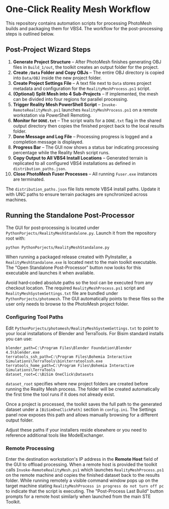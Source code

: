 # One-Click Reality Mesh Workflow

This repository contains automation scripts for processing PhotoMesh builds and packaging them for VBS4. The workflow for the post-processing steps is outlined below.

## Post-Project Wizard Steps
1. **Generate Project Structure** – After PhotoMesh finishes generating OBJ files in `Build_1/out`, the toolkit creates an output folder for the project.
2. **Create `/Data` Folder and Copy OBJs** – The entire OBJ directory is copied into `Data/OBJ` inside the new project folder.
3. **Create Project Settings File** – A text file next to `Data` stores project metadata and configuration for the `RealityMeshProcess.ps1` script.
4. **(Optional) Split Mesh into 4 Sub‑Projects** – If implemented, the mesh can be divided into four regions for parallel processing.
5. **Trigger Reality Mesh PowerShell Script** – `Invoke-RemoteRealityMesh.ps1` launches `RealityMeshProcess.ps1` on a remote workstation via PowerShell Remoting.
6. **Monitor for `DONE.txt`** – The script waits for a `DONE.txt` flag in the shared output directory then copies the finished project back to the local results folder.
7. **Done Message and Log File** – Processing progress is logged and a completion message is displayed.
8. **Progress Bar** – The GUI now shows a status bar indicating processing percentage while the Reality Mesh script runs.
9. **Copy Output to All VBS4 Install Locations** – Generated terrain is replicated to all configured VBS4 installations as defined in `distribution_paths.json`.
10. **Close PhotoMesh Fuser Processes** – All running `Fuser.exe` instances are terminated.

The `distribution_paths.json` file lists remote VBS4 install paths. Update it with UNC paths to ensure terrain packages are synchronized across machines.

## Running the Standalone Post‑Processor

The GUI for post‑processing is located under `PythonPorjects/RealityMeshStandalone.py`.
Launch it from the repository root with:

```bash
python PythonPorjects/RealityMeshStandalone.py
```

When running a packaged release created with PyInstaller, a
`RealityMeshStandalone.exe` is located next to the main toolkit
executable. The "Open Standalone Post-Processor" button now looks for
this executable and launches it when available.

Avoid hard‑coded absolute paths so the tool can be executed from any checkout location.
The required `RealityMeshProcess.ps1` script and `RealityMeshSystemSettings.txt` file
are bundled under `PythonPorjects/photomesh`. The GUI automatically points to
these files so the user only needs to browse to the PhotoMesh project folder.

### Configuring Tool Paths

Edit `PythonPorjects/photomesh/RealityMeshSystemSettings.txt` to point to your
local installations of Blender and TerraTools. For Bisim standard installs you
can use:

```
blender_path=C:\Program Files\Blender Foundation\Blender 4.5\blender.exe
terratools_ssh_path=C:\Program Files\Bohemia Interactive Simulations\TerraTools\bin\terratoolssh.exe
terratools_home_path=C:\Program Files\Bohemia Interactive Simulations\TerraTools
dataset_root=C:\BiSim OneClick\Datasets
```

`dataset_root` specifies where new project folders are created before running
the Reality Mesh process. The folder will be created automatically the first
time the tool runs if it does not already exist.

Once a project is processed, the toolkit saves the full path to the generated
dataset under a `[BiSimOneClickPath]` section in `config.ini`. The Settings
panel now exposes this path and allows manually browsing for a different
output folder.

Adjust these paths if your installers reside elsewhere or you need to reference
additional tools like ModelExchanger.

### Remote Processing

Enter the destination workstation's IP address in the **Remote Host** field of
the GUI to offload processing. When a remote host is provided the toolkit calls
`Invoke-RemoteRealityMesh.ps1` which launches `RealityMeshProcess.ps1` on the
remote machine and copies the finished dataset back to the results folder.
While running remotely a visible command window pops up on the target machine
stating `RealityMeshProcess in progress do not turn off pc` to indicate that the
script is executing. The "Post-Process Last Build" button prompts for a remote
host similarly when launched from the main STE Toolkit.
